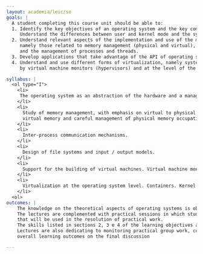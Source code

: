 ```yaml
---
layout: academia/leic/so
goals: |
  A student completing this course unit should be able to:
  1. Identify the key objectives of an operating system and the key components of its internal architecture
     Understand the differences between user and kernel mode and the system call concept and implementation.
  2. Understand relevant aspects of the implementation and use of the major concepts of operating systems, 
     namely those related to memory management (physical and virtual), I/O and file systems, 
     and the management of processes and threads.
  3. Develop applications that take advantage of the API of operating systems such as Linux.
  4. Understand and use different forms of virtualization, namely system virtualization supported 
     by virtual machine monitors (hypervisors) and at the level of the operating system (containers).

syllabus: |
  <ol type="I">
    <li>
     The operating system as an abstraction of the hardware and a manager for resources access. 
    </li>
    <li>
      Study of memory management, with emphasis on virtual to physical addresses translation(pagination),
      virtual memory and careful management of physical memory occupation.
    </li>
    <li>
      Inter-process communication mechanisms.
    </li>
    <li>
      Design of file systems and input / output models.
    </li>
    <li>
      Support for the building of virtual machines. Virtual machine monitors.
    </li>
    <li>
      Virtualization at the operating system level. Containers. Kernel support for building and execution of containers.
    </li>
  <ol>
outcomes: |
    The knowledge on the theoretical aspects of operating systems is obtained through interactive lectures and exercises. 
    The lectures are complemented with practical sessions in which students have to solve problems using the development tools 
    that will be used in the resolution of practical work.
    The skills listed in sections 2, 3 e 4 of the learning objectives are developed in the work group.
    Lectures are also dedicating to monitoring practical group work, complementing the evaluation of 
    overall learning outcomes on the final discussion

---
```

